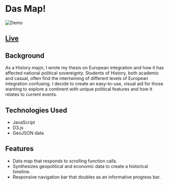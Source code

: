 # Das Map!

![Demo](demo/dasmap-min.gif)

## [Live](http://kentakodama.github.io/Das-Map)

## Background

As a History major, I wrote my thesis on European integration and how it has affected national political sovereignty. Students of History, both academic and casual, often find the intertwining of different levels of European integration confusing. I decide to create an easy-to-use, visual aid for those wanting to explore a continent with unique political features and how it relates to current events.

## Technologies Used  
+ JavaScript
+ D3.js
+ GeoJSON data

## Features
+  Data map that responds to scrolling function calls.
+ Synthesizes geopolitical and economic data to create a historical timeline.
+  Responsive navigation bar that doubles as an informative progress bar.

